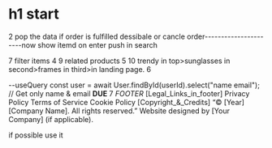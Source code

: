 # h1 start
<!-- 1 single page route  -->
<!-- 2 add to cart (localStorage) -->
<!-- 3 image upload and render -->
<!-- 7 message from app. -->
<!-- *5 login vai google/user account auth in frontend create session in signup and login each log* -->
<!-- 4 admin:::> notification,email, headerImageChange[first] *fix the library--- first* or change it   1 -->
<!-- 6 save cartdata in cookie from frontend.    -->
2   pop the data if order is fulfilled dessibale or cancle order----------------------now show itemd on enter push in search

<!-- 8 search items by keywords or tags    3 -->
7 filter items    4
9 related products    5
10 trendy in top>sunglasses in second>frames in third>in landing page.     6

--useQuery
const user = await User.findById(userId).select("name email"); // Get only name & email
**DUE**         7
*FOOTER*
[Legal_Links_in_footer]
Privacy Policy
Terms of Service
Cookie Policy
[Copyright_&_Credits]
“© [Year] [Company Name]. All rights reserved.”
Website designed by [Your Company] (if applicable).








if possible use it 
<!-- <button popovertarget="myPop">click to create popover</button>
<div id="myPop" popover>
    <p>here is more info! TO close this click away or press esc</p>
</div> -->

<!-- <a href="tel:+9779840395742">Call us</a><br/>
<a href="sms:+9779840395742">leave an sms</a><br/>
<a href="mailto:najas0864@gmail.com?subject=hello">Drop an Email</a><br/>
<a href="https://wa.me/+9779840395742">connect on whatsApp</a><br/> -->